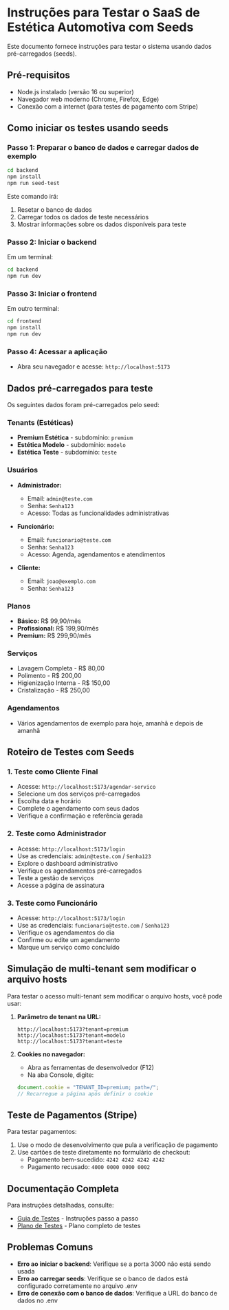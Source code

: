 # Instruções para Testar o SaaS de Estética Automotiva com Seeds

Este documento fornece instruções para testar o sistema usando dados pré-carregados (seeds).

## Pré-requisitos

- Node.js instalado (versão 16 ou superior)
- Navegador web moderno (Chrome, Firefox, Edge)
- Conexão com a internet (para testes de pagamento com Stripe)

## Como iniciar os testes usando seeds

### Passo 1: Preparar o banco de dados e carregar dados de exemplo

```bash
cd backend
npm install
npm run seed-test
```

Este comando irá:

1. Resetar o banco de dados
2. Carregar todos os dados de teste necessários
3. Mostrar informações sobre os dados disponíveis para teste

### Passo 2: Iniciar o backend

Em um terminal:

```bash
cd backend
npm run dev
```

### Passo 3: Iniciar o frontend

Em outro terminal:

```bash
cd frontend
npm install
npm run dev
```

### Passo 4: Acessar a aplicação

- Abra seu navegador e acesse: `http://localhost:5173`

## Dados pré-carregados para teste

Os seguintes dados foram pré-carregados pelo seed:

### Tenants (Estéticas)

- **Premium Estética** - subdomínio: `premium`
- **Estética Modelo** - subdomínio: `modelo`
- **Estética Teste** - subdomínio: `teste`

### Usuários

- **Administrador:**

  - Email: `admin@teste.com`
  - Senha: `Senha123`
  - Acesso: Todas as funcionalidades administrativas

- **Funcionário:**

  - Email: `funcionario@teste.com`
  - Senha: `Senha123`
  - Acesso: Agenda, agendamentos e atendimentos

- **Cliente:**
  - Email: `joao@exemplo.com`
  - Senha: `Senha123`

### Planos

- **Básico:** R$ 99,90/mês
- **Profissional:** R$ 199,90/mês
- **Premium:** R$ 299,90/mês

### Serviços

- Lavagem Completa - R$ 80,00
- Polimento - R$ 200,00
- Higienização Interna - R$ 150,00
- Cristalização - R$ 250,00

### Agendamentos

- Vários agendamentos de exemplo para hoje, amanhã e depois de amanhã

## Roteiro de Testes com Seeds

### 1. Teste como Cliente Final

- Acesse: `http://localhost:5173/agendar-servico`
- Selecione um dos serviços pré-carregados
- Escolha data e horário
- Complete o agendamento com seus dados
- Verifique a confirmação e referência gerada

### 2. Teste como Administrador

- Acesse: `http://localhost:5173/login`
- Use as credenciais: `admin@teste.com` / `Senha123`
- Explore o dashboard administrativo
- Verifique os agendamentos pré-carregados
- Teste a gestão de serviços
- Acesse a página de assinatura

### 3. Teste como Funcionário

- Acesse: `http://localhost:5173/login`
- Use as credenciais: `funcionario@teste.com` / `Senha123`
- Verifique os agendamentos do dia
- Confirme ou edite um agendamento
- Marque um serviço como concluído

## Simulação de multi-tenant sem modificar o arquivo hosts

Para testar o acesso multi-tenant sem modificar o arquivo hosts, você pode usar:

1. **Parâmetro de tenant na URL:**

   ```
   http://localhost:5173?tenant=premium
   http://localhost:5173?tenant=modelo
   http://localhost:5173?tenant=teste
   ```

2. **Cookies no navegador:**
   - Abra as ferramentas de desenvolvedor (F12)
   - Na aba Console, digite:
   ```javascript
   document.cookie = "TENANT_ID=premium; path=/";
   // Recarregue a página após definir o cookie
   ```

## Teste de Pagamentos (Stripe)

Para testar pagamentos:

1. Use o modo de desenvolvimento que pula a verificação de pagamento
2. Use cartões de teste diretamente no formulário de checkout:
   - Pagamento bem-sucedido: `4242 4242 4242 4242`
   - Pagamento recusado: `4000 0000 0000 0002`

## Documentação Completa

Para instruções detalhadas, consulte:

- [Guia de Testes](docs/README_TESTES.md) - Instruções passo a passo
- [Plano de Testes](docs/PLANO_DE_TESTES.md) - Plano completo de testes

## Problemas Comuns

- **Erro ao iniciar o backend**: Verifique se a porta 3000 não está sendo usada
- **Erro ao carregar seeds**: Verifique se o banco de dados está configurado corretamente no arquivo .env
- **Erro de conexão com o banco de dados**: Verifique a URL do banco de dados no .env
